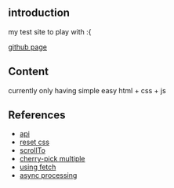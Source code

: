 ## introduction

my test site to play with :{

[github page](https://djrenot.github.io/my-test-website/)

## Content

currently only having simple easy html + css + js


## References

- [api](https://www.codegrid.net/articles/2018-web-api-1/)
- [reset css](https://coliss.com/articles/build-websites/operation/css/css-reset-for-modern-browser.html)
- [scrollTo](https://developer.mozilla.org/en-US/docs/Web/API/Element/scrollTo)
- [cherry-pick multiple](https://qiita.com/growsic/items/c45f1daa7196e862aea6)
- [using fetch](https://developer.mozilla.org/en-US/docs/Web/API/Fetch_API/Using_Fetch)
- [async processing](https://jsprimer.net/basic/async/)
